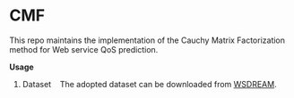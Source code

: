 # CMF

This repo maintains the implementation of the Cauchy Matrix Factorization method for Web service QoS prediction.

**Usage**
1. Dataset
  &nbsp;&nbsp; The adopted dataset can be downloaded from [WSDREAM](https://github.com/wsdream/wsdream-dataset).
